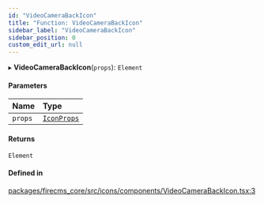 ```yaml
---
id: "VideoCameraBackIcon"
title: "Function: VideoCameraBackIcon"
sidebar_label: "VideoCameraBackIcon"
sidebar_position: 0
custom_edit_url: null
---
```


▸ **VideoCameraBackIcon**(`props`): `Element`

#### Parameters

| Name | Type |
| :------ | :------ |
| `props` | [`IconProps`](../types/IconProps.md) |

#### Returns

`Element`

#### Defined in

[packages/firecms_core/src/icons/components/VideoCameraBackIcon.tsx:3](https://github.com/FireCMSco/firecms/blob/d45f3739/packages/firecms_core/src/icons/components/VideoCameraBackIcon.tsx#L3)
